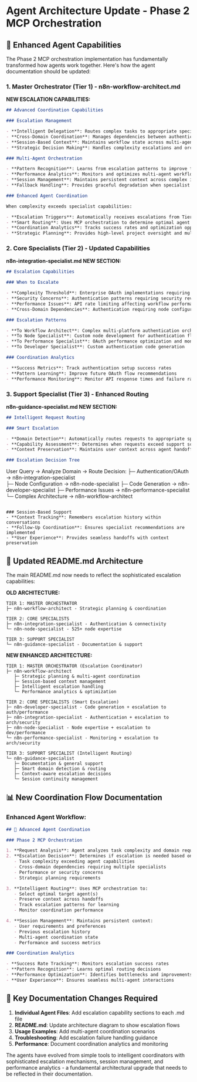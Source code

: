 # Agent Architecture Update - Phase 2 MCP Orchestration

## 🚀 **Enhanced Agent Capabilities**

The Phase 2 MCP orchestration implementation has fundamentally transformed how agents work together. Here's how the agent documentation should be updated:

### **1. Master Orchestrator (Tier 1) - n8n-workflow-architect.md**

**NEW ESCALATION CAPABILITIES:**

```markdown
## Advanced Coordination Capabilities

### Escalation Management

- **Intelligent Delegation**: Routes complex tasks to appropriate specialists
- **Cross-Domain Coordination**: Manages dependencies between authentication, nodes, and performance
- **Session-Based Context**: Maintains workflow state across multi-agent interactions
- **Strategic Decision Making**: Handles complexity escalations and orchestration requests

### Multi-Agent Orchestration

- **Pattern Recognition**: Learns from escalation patterns to improve future coordination
- **Performance Analytics**: Monitors and optimizes multi-agent workflow performance
- **Session Management**: Maintains persistent context across complex interactions
- **Fallback Handling**: Provides graceful degradation when specialist agents are unavailable

### Enhanced Agent Coordination

When complexity exceeds specialist capabilities:

- **Escalation Triggers**: Automatically receives escalations from Tier 2/3 agents
- **Smart Routing**: Uses MCP orchestration to determine optimal agent combinations
- **Coordination Analytics**: Tracks success rates and optimization opportunities
- **Strategic Planning**: Provides high-level project oversight and multi-phase coordination
```

### **2. Core Specialists (Tier 2) - Updated Capabilities**

**n8n-integration-specialist.md NEW SECTION:**

```markdown
## Escalation Capabilities

### When to Escalate

- **Complexity Threshold**: Enterprise OAuth implementations requiring multi-system coordination
- **Security Concerns**: Authentication patterns requiring security review
- **Performance Issues**: API rate limiting affecting workflow performance
- **Cross-Domain Dependencies**: Authentication requiring node configuration or code generation

### Escalation Patterns

- **To Workflow Architect**: Complex multi-platform authentication orchestration
- **To Node Specialist**: Custom node development for authentication flows
- **To Performance Specialist**: OAuth performance optimization and monitoring
- **To Developer Specialist**: Custom authentication code generation

### Coordination Analytics

- **Success Metrics**: Track authentication setup success rates
- **Pattern Learning**: Improve future OAuth flow recommendations
- **Performance Monitoring**: Monitor API response times and failure rates
```

### **3. Support Specialist (Tier 3) - Enhanced Routing**

**n8n-guidance-specialist.md NEW SECTION:**

```markdown
## Intelligent Request Routing

### Smart Escalation

- **Domain Detection**: Automatically routes requests to appropriate specialists
- **Capability Assessment**: Determines when requests exceed support scope
- **Context Preservation**: Maintains user context across agent handoffs

### Escalation Decision Tree
```

User Query → Analyze Domain → Route Decision:
├─ Authentication/OAuth → n8n-integration-specialist  
├─ Node Configuration → n8n-node-specialist
├─ Code Generation → n8n-developer-specialist
├─ Performance Issues → n8n-performance-specialist
└─ Complex Architecture → n8n-workflow-architect

```

### Session-Based Support
- **Context Tracking**: Remembers escalation history within conversations
- **Follow-Up Coordination**: Ensures specialist recommendations are implemented
- **User Experience**: Provides seamless handoffs with context preservation
```

## 🔧 **Updated README.md Architecture**

The main README.md now needs to reflect the sophisticated escalation capabilities:

**OLD ARCHITECTURE:**

```
TIER 1: MASTER ORCHESTRATOR
├─ n8n-workflow-architect - Strategic planning & coordination

TIER 2: CORE SPECIALISTS
├─ n8n-integration-specialist - Authentication & connectivity
└─ n8n-node-specialist - 525+ node expertise

TIER 3: SUPPORT SPECIALIST
└─ n8n-guidance-specialist - Documentation & support
```

**NEW ENHANCED ARCHITECTURE:**

```
TIER 1: MASTER ORCHESTRATOR (Escalation Coordinator)
├─ n8n-workflow-architect
   ├─ Strategic planning & multi-agent coordination
   ├─ Session-based context management
   ├─ Intelligent escalation handling
   └─ Performance analytics & optimization

TIER 2: CORE SPECIALISTS (Smart Escalation)
├─ n8n-developer-specialist - Code generation + escalation to auth/performance
├─ n8n-integration-specialist - Authentication + escalation to arch/security
├─ n8n-node-specialist - Node expertise + escalation to dev/performance
└─ n8n-performance-specialist - Monitoring + escalation to arch/security

TIER 3: SUPPORT SPECIALIST (Intelligent Routing)
└─ n8n-guidance-specialist
   ├─ Documentation & general support
   ├─ Smart domain detection & routing
   ├─ Context-aware escalation decisions
   └─ Session continuity management
```

## 📊 **New Coordination Flow Documentation**

### **Enhanced Agent Workflow:**

```markdown
## 🤝 Advanced Agent Coordination

### Phase 2 MCP Orchestration

1. **Request Analysis**: Agent analyzes task complexity and domain requirements
2. **Escalation Decision**: Determines if escalation is needed based on:
   - Task complexity exceeding agent capabilities
   - Cross-domain dependencies requiring multiple specialists
   - Performance or security concerns
   - Strategic planning requirements

3. **Intelligent Routing**: Uses MCP orchestration to:
   - Select optimal target agent(s)
   - Preserve context across handoffs
   - Track escalation patterns for learning
   - Monitor coordination performance

4. **Session Management**: Maintains persistent context:
   - User requirements and preferences
   - Previous escalation history
   - Multi-agent coordination state
   - Performance and success metrics

### Coordination Analytics

- **Success Rate Tracking**: Monitors escalation success rates
- **Pattern Recognition**: Learns optimal routing decisions
- **Performance Optimization**: Identifies bottlenecks and improvements
- **User Experience**: Ensures seamless multi-agent interactions
```

## 🎯 **Key Documentation Changes Required**

1. **Individual Agent Files**: Add escalation capability sections to each .md file
2. **README.md**: Update architecture diagram to show escalation flows
3. **Usage Examples**: Add multi-agent coordination scenarios
4. **Troubleshooting**: Add escalation failure handling guidance
5. **Performance**: Document coordination analytics and monitoring

The agents have evolved from simple tools to intelligent coordinators with sophisticated escalation mechanisms, session management, and performance analytics - a fundamental architectural upgrade that needs to be reflected in their documentation.
